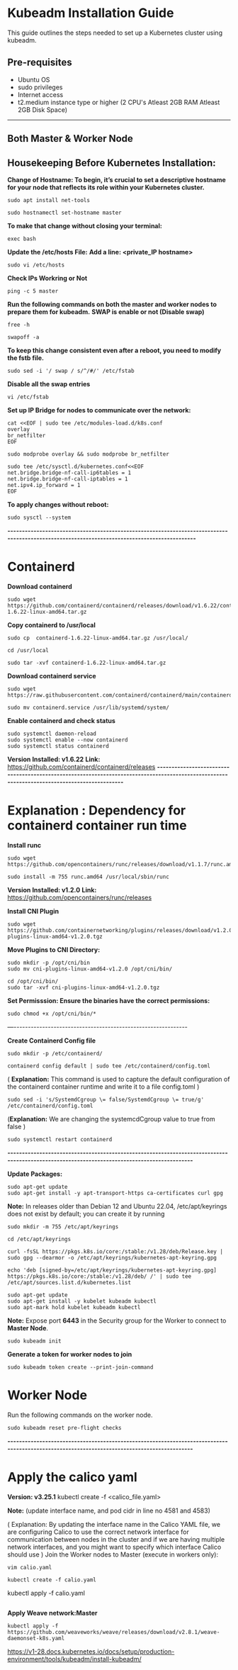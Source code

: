 # Kubeadm Installation Guide

This guide outlines the steps needed to set up a Kubernetes cluster using kubeadm.

## Pre-requisites

* Ubuntu OS
* sudo privileges
* Internet access
* t2.medium instance type or higher (2 CPU's  Atleast 2GB RAM  Atleast 2GB Disk Space)

---
## Both Master & Worker Node

## Housekeeping Before Kubernetes Installation:
**Change of Hostname: To begin, it’s crucial to set a descriptive hostname for your node that reflects its role within your Kubernetes cluster.**
```
sudo apt install net-tools
```
```
sudo hostnamectl set-hostname master
```
**To make that change without closing your terminal:**
```
exec bash
```
**Update the /etc/hosts File:**
**Add a line: <private_IP hostname>**
```
sudo vi /etc/hosts
```
**Check IPs Workring or Not**
```
ping -c 5 master
```
**Run the following commands on both the master and worker nodes to prepare them for kubeadm.**
**SWAP is enable or not (Disable swap)**
```
free -h
```
```
swapoff -a
```
**To keep this change consistent even after a reboot, you need to modify the fstb file.**
```
sudo sed -i '/ swap / s/^/#/' /etc/fstab
```
**Disable all the swap entries**
```
vi /etc/fstab
```
**Set up IP Bridge for nodes to communicate over the network:**
```
cat <<EOF | sudo tee /etc/modules-load.d/k8s.conf
overlay
br_netfilter
EOF
```
```
sudo modprobe overlay && sudo modprobe br_netfilter
```
```
sudo tee /etc/sysctl.d/kubernetes.conf<<EOF
net.bridge.bridge-nf-call-ip6tables = 1
net.bridge.bridge-nf-call-iptables = 1
net.ipv4.ip_forward = 1
EOF
```
**To apply changes without reboot:**
```
sudo sysctl --system
```
**---------------------------------------------------------------------------------------------------------------------------------------------**
# Containerd
**Download containerd**
```
sudo wget https://github.com/containerd/containerd/releases/download/v1.6.22/containerd-1.6.22-linux-amd64.tar.gz
```
**Copy containerd to /usr/local**
```
sudo cp  containerd-1.6.22-linux-amd64.tar.gz /usr/local/
```
```
cd /usr/local
```
```
sudo tar -xvf containerd-1.6.22-linux-amd64.tar.gz
```
**Download containerd service**
```
sudo wget https://raw.githubusercontent.com/containerd/containerd/main/containerd.service
```
```
sudo mv containerd.service /usr/lib/systemd/system/
```
**Enable containerd and check status**
```
sudo systemctl daemon-reload
sudo systemctl enable --now containerd
sudo systemctl status containerd
```
**Version Installed: v1.6.22**
**Link:** https://github.com/containerd/containerd/releases
**---------------------------------------------------------------------------------------------------------------------------------------------**
# Explanation : Dependency for containerd container run time
**Install runc**
```
sudo wget https://github.com/opencontainers/runc/releases/download/v1.1.7/runc.amd64
```
```
sudo install -m 755 runc.amd64 /usr/local/sbin/runc
```
**Version Installed: v1.2.0**
**Link:** https://github.com/opencontainers/runc/releases

**Install CNI Plugin**
```
sudo wget https://github.com/containernetworking/plugins/releases/download/v1.2.0/cni-plugins-linux-amd64-v1.2.0.tgz
```
**Move Plugins to CNI Directory:**
```
sudo mkdir -p /opt/cni/bin
sudo mv cni-plugins-linux-amd64-v1.2.0 /opt/cni/bin/
```
```
cd /opt/cni/bin/
sudo tar -xvf cni-plugins-linux-amd64-v1.2.0.tgz
```
**Set Permisssion: Ensure the binaries have the correct permissions:**
```
sudo chmod +x /opt/cni/bin/*
```
—-------------------------------------------------------------

 **Create Containerd Config file**
```
sudo mkdir -p /etc/containerd/
```
```
containerd config default | sudo tee /etc/containerd/config.toml
```

( **Explanation:** This command  is used to capture the default configuration of the containerd container runtime and write it to a file  config.toml )
```
sudo sed -i 's/SystemdCgroup \= false/SystemdCgroup \= true/g' /etc/containerd/config.toml
```
 (**Explanation:** We are changing the systemcdCgroup value to true from false )
```
sudo systemctl restart containerd
```

**--------------------------------------------------------------------------------------------------------------------------------------------**

**Update Packages:**
```
sudo apt-get update
sudo apt-get install -y apt-transport-https ca-certificates curl gpg
```
**Note:** In releases older than Debian 12 and Ubuntu 22.04, /etc/apt/keyrings does not exist by default; you can create it by running 
```
sudo mkdir -m 755 /etc/apt/keyrings
```
```
cd /etc/apt/keyrings
```
```
curl -fsSL https://pkgs.k8s.io/core:/stable:/v1.28/deb/Release.key | sudo gpg --dearmor -o /etc/apt/keyrings/kubernetes-apt-keyring.gpg 
```
```
echo 'deb [signed-by=/etc/apt/keyrings/kubernetes-apt-keyring.gpg] https://pkgs.k8s.io/core:/stable:/v1.28/deb/ /' | sudo tee /etc/apt/sources.list.d/kubernetes.list
```
```
sudo apt-get update
sudo apt-get install -y kubelet kubeadm kubectl
sudo apt-mark hold kubelet kubeadm kubectl
```

**Note:** Expose port **6443** in the Security group for the Worker to connect to **Master Node**.
```
sudo kubeadm init
```
**Generate a token for worker nodes to join**
```
sudo kubeadm token create --print-join-command
```
# Worker Node
Run the following commands on the worker node.
```
sudo kubeadm reset pre-flight checks
```

**--------------------------------------------------------------------------------------------------------------------------------------------**

# Apply the calico yaml
**Version: v3.25.1**
kubectl create -f <calico_file.yaml>
	
**Note:** (update interface name, and pod cidr in line no 4581 and 4583)

( Explanation: By updating the interface name in the Calico YAML file, we are configuring Calico to use the correct network interface for communication between nodes in the cluster and if we are having multiple network interfaces, and you might want to specify which interface Calico should use )
Join the Worker nodes to Master (execute in workers only):

```
vim calio.yaml
```
```
kubectl create -f calio.yaml
```
kubectl apply -f calio.yaml
```
```

**Apply Weave network:Master**
```
kubectl apply -f https://github.com/weaveworks/weave/releases/download/v2.8.1/weave-daemonset-k8s.yaml
```


https://v1-28.docs.kubernetes.io/docs/setup/production-environment/tools/kubeadm/install-kubeadm/







